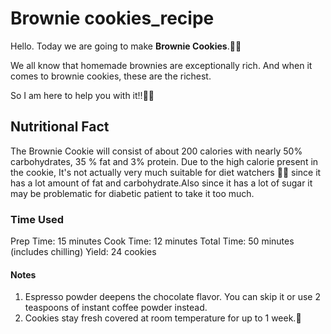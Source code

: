 # Brownie cookies_recipe
Hello. Today we are going to make **Brownie Cookies**.🍪🍪

We all know that homemade brownies are exceptionally rich. And when it comes to brownie cookies, these are the richest.

So I am here to help you with it!!🙂🙂

## Nutritional Fact
The Brownie Cookie will consist of about 200 calories with nearly 50% carbohydrates, 35 % fat and 3%      protein. Due to the high calorie present in the cookie, It's not actually very much suitable for diet watchers 🥗🍴 since it has a lot amount of fat and carbohydrate.Also since it has a lot of sugar it may be problematic for diabetic patient to take it too much.

### Time Used
Prep Time: 15 minutes 
Cook Time: 12 minutes 
Total Time: 50 minutes (includes chilling) 
Yield: 24 cookies

#### Notes
1. Espresso powder deepens the chocolate flavor. You can skip it or use 2 teaspoons of instant coffee powder instead.
2. Cookies stay fresh covered at room temperature for up to 1 week.🍪